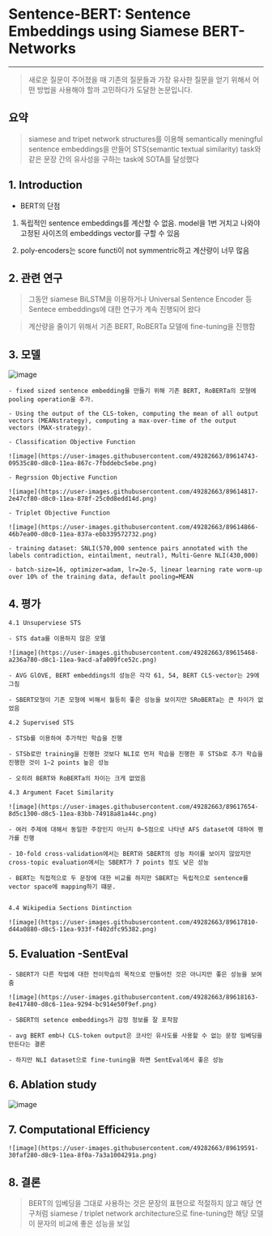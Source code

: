 
# Sentence-BERT: Sentence Embeddings using Siamese BERT-Networks

------------------------------------------------
> 새로운 질문이 주어졌을 때 기존의 질문들과 가장 유사한 질문을 얻기 위해서 어떤 방법을 사용해야 할까 고민하다가 도달한 논문입니다.

## 요약

> siamese and tripet network structures를 이용해 semantically meningful sentence embeddings을 만들어 
STS(semantic textual similarity) task와 같은 문장 간의 유사성을 구하는 task에 SOTA를 달성했다



## 1. Introduction

- BERT의 단점

1) 독립적인 sentence embeddings를 계산할 수 없음. model을 1번 거치고 나와야 고정된 사이즈의 embeddings vector를 구할 수 있음

2) poly-encoders는 score functi이 not symmentric하고 계산량이 너무 많음

## 2. 관련 연구

> 그동안 siamese BiLSTM을 이용하거나 Universal Sentence Encoder 등 Sentece embeddings에 대한 연구가 계속 진행되어 왔다

> 계산량을 줄이기 위해서 기존 BERT, RoBERTa 모델에 fine-tuning을 진행함

## 3. 모델

![image](https://user-images.githubusercontent.com/49282663/89614159-d3fa3f00-d8be-11ea-8a90-9ab25052371b.png)

    - fixed sized sentence embedding을 만들기 위해 기존 BERT, RoBERTa의 모형에 pooling operation을 추가.

    - Using the output of the CLS-token, computing the mean of all output vectors (MEANstrategy), computing a max-over-time of the output vectors (MAX-strategy).
    
    - Classification Objective Function
    
    ![image](https://user-images.githubusercontent.com/49282663/89614743-09535c80-d8c0-11ea-867c-7fbddebc5ebe.png)

    - Regrssion Objective Function
    
    ![image](https://user-images.githubusercontent.com/49282663/89614817-2e47cf80-d8c0-11ea-878f-25c0d8edd14d.png)

    - Triplet Objective Function
    
    ![image](https://user-images.githubusercontent.com/49282663/89614866-46b7ea00-d8c0-11ea-837a-ebb339572732.png)

    - training dataset: SNLI(570,000 sentence pairs annotated with the labels contradiction, eintailment, neutral), Multi-Genre NLI(430,000)
    
    - batch-size=16, optimizer=adam, lr=2e-5, linear learning rate worm-up over 10% of the training data, default pooling=MEAN

## 4. 평가

    4.1 Unsuperviese STS
    
    - STS data를 이용하지 않은 모델
   
    ![image](https://user-images.githubusercontent.com/49282663/89615468-a236a780-d8c1-11ea-9acd-afa009fce52c.png)

    - AVG GlOVE, BERT embeddings의 성능은 각각 61, 54, BERT CLS-vector는 29에 그침

    - SBERT모형이 기존 모형에 비해서 월등히 좋은 성능을 보이지만 SRoBERTa는 큰 차이가 없었음
    
    4.2 Supervised STS
    
    - STSb를 이용하여 추가적인 학습을 진행
    
    - STSb로만 training을 진행한 것보다 NLI로 먼저 학습을 진행한 후 STSb로 추가 학습을 진행한 것이 1~2 points 높은 성능
    
    - 오히려 BERT와 RoBERTa의 차이는 크게 없었음
    
    4.3 Argument Facet Similarity
    
    ![image](https://user-images.githubusercontent.com/49282663/89617654-8d5c1300-d8c5-11ea-83bb-74918a81a44c.png)
    
    - 여러 주제에 대해서 동일한 주장인지 아닌지 0~5점으로 나타낸 AFS dataset에 대하여 평가를 진행
    
    - 10-fold cross-validation에서는 BERT와 SBERT의 성능 차이를 보이지 않았지만 cross-topic evaluation에서는 SBERT가 7 points 정도 낮은 성능

    - BERT는 직접적으로 두 문장에 대한 비교를 하지만 SBERT는 독립적으로 sentence를 vector space에 mapping하기 떄문. 
    
    
    4.4 Wikipedia Sections Dintinction
    
    ![image](https://user-images.githubusercontent.com/49282663/89617810-d44a0880-d8c5-11ea-933f-f402dfc95382.png)


## 5. Evaluation -SentEval

    - SBERT가 다른 작업에 대한 전이학습의 목적으로 만들어진 것은 아니지만 좋은 성능을 보여줌
    
    ![image](https://user-images.githubusercontent.com/49282663/89618163-8e417480-d8c6-11ea-9294-bc914e50f9ef.png)

    - SBERT의 setence embeddings가 감정 정보를 잘 포착함

    - avg BERT emb나 CLS-token output은 코사인 유사도를 사용할 수 없는 문장 임베딩을 만든다는 결론

    - 하지만 NLI dataset으로 fine-tuning을 하면 SentEval에서 좋은 성능


## 6. Ablation study

![image](https://user-images.githubusercontent.com/49282663/89615170-effee000-d8c0-11ea-8872-6d43f674c5cb.png)


## 7. Computational Efficiency

    ![image](https://user-images.githubusercontent.com/49282663/89619591-30faf280-d8c9-11ea-8f0a-7a3a1004291a.png)


## 8. 결론

> BERT의 임베딩을 그대로 사용하는 것은 문장의 표현으로 적절하지 않고 해당 연구처럼 siamese / triplet network architecture으로 fine-tuning한
해당 모델이 문자의 비교에  좋은 성능을 보임
    
    
    
    
    
